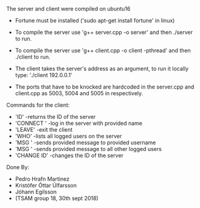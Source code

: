 The server and client were compiled on ubuntu16

- Fortune must be installed ('sudo apt-get install fortune' in linux)

- To compile the server use 'g++ server.cpp -o server' and then ./server to run.
- To compile the server use 'g++ client.cpp -o client -pthread' and then ./client to run.
- The client takes the server's address as an argument, to run it locally type: './client 192.0.0.1'
- The ports that have to be knocked are hardcoded in the server.cpp and client.cpp as 5003, 5004 and 5005 in respectively.


Commands for the client:
- 'ID' -returns the ID of the server
- 'CONNECT <NAME>' -log in the server with provided name
- 'LEAVE' -exit the client
- 'WHO' -lists all logged users on the server
- 'MSG <USERNAME> <MESSAGE>' -sends provided message to provided username
- 'MSG <ALL> <MESSAGE>' -sends provided message to all other logged users
- 'CHANGE ID' -changes the ID of the server


Done By:
- Pedro Hrafn Martinez
- Kristófer Óttar Úlfarsson
- Jóhann Egilsson
- (TSAM group 18, 30th sept 2018)
